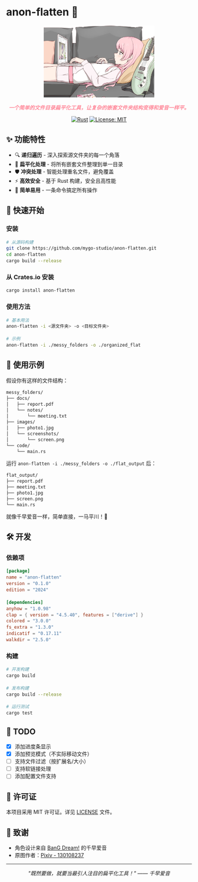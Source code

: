 # anon-flatten 🎸

<div align="center">
  <img src="assets/image.png" alt="Anon Chihaya" width="300"/>
  
  <em style="color: #FF8899; font-weight: bold;">一个简单的文件目录扁平化工具，让复杂的嵌套文件夹结构变得和爱音一样平。</em>
  
  [![Rust](https://img.shields.io/badge/rust-%23000000.svg?style=for-the-badge&logo=rust&logoColor=white)](https://www.rust-lang.org/)
  [![License: MIT](https://img.shields.io/badge/License-MIT-yellow.svg?style=for-the-badge)](https://opensource.org/licenses/MIT)
</div>

## ✨ 功能特性

- 🔍 **递归遍历** - 深入探索源文件夹的每一个角落
- 📁 **扁平化处理** - 将所有嵌套文件整理到单一目录
- 🛡️ **冲突处理** - 智能处理重名文件，避免覆盖
- ⚡ **高效安全** - 基于 Rust 构建，安全且高性能
- 🎯 **简单易用** - 一条命令搞定所有操作

## 🚀 快速开始

### 安装

```bash
# 从源码构建
git clone https://github.com/mygo-studio/anon-flatten.git
cd anon-flatten
cargo build --release
```

### 从 Crates.io 安装

```bash
cargo install anon-flatten
```

### 使用方法

```bash
# 基本用法
anon-flatten -i <源文件夹> -o <目标文件夹>

# 示例
anon-flatten -i ./messy_folders -o ./organized_flat
```

## 📖 使用示例

假设你有这样的文件结构：

```
messy_folders/
├── docs/
│   ├── report.pdf
│   └── notes/
│       └── meeting.txt
├── images/
│   ├── photo1.jpg
│   └── screenshots/
│       └── screen.png
└── code/
    └── main.rs
```

运行 `anon-flatten -i ./messy_folders -o ./flat_output` 后：

```
flat_output/
├── report.pdf
├── meeting.txt
├── photo1.jpg
├── screen.png
└── main.rs
```

就像千早爱音一样，简单直接，一马平川！🎸

## 🛠️ 开发

### 依赖项

```toml
[package]
name = "anon-flatten"
version = "0.1.0"
edition = "2024"

[dependencies]
anyhow = "1.0.98"
clap = { version = "4.5.40", features = ["derive"] }
colored = "3.0.0"
fs_extra = "1.3.0"
indicatif = "0.17.11"
walkdir = "2.5.0"
```

### 构建

```bash
# 开发构建
cargo build

# 发布构建
cargo build --release

# 运行测试
cargo test
```

## 📝 TODO

- [x] 添加进度条显示
- [x] 添加预览模式（不实际移动文件）
- [ ] 支持文件过滤（按扩展名/大小）
- [ ] 支持软链接处理
- [ ] 添加配置文件支持

## 📜 许可证

本项目采用 MIT 许可证。详见 [LICENSE](LICENSE) 文件。

## 🎨 致谢

- 角色设计来自 [BanG Dream!](https://bang-dream.com/) 的千早爱音
- 原图作者：[Pixiv - 130108237](https://www.pixiv.net/artworks/130108237)

---

<div align="center">
  <i>"既然要做，就要当最引人注目的扁平化工具！" —— 千早爱音</i>
</div>